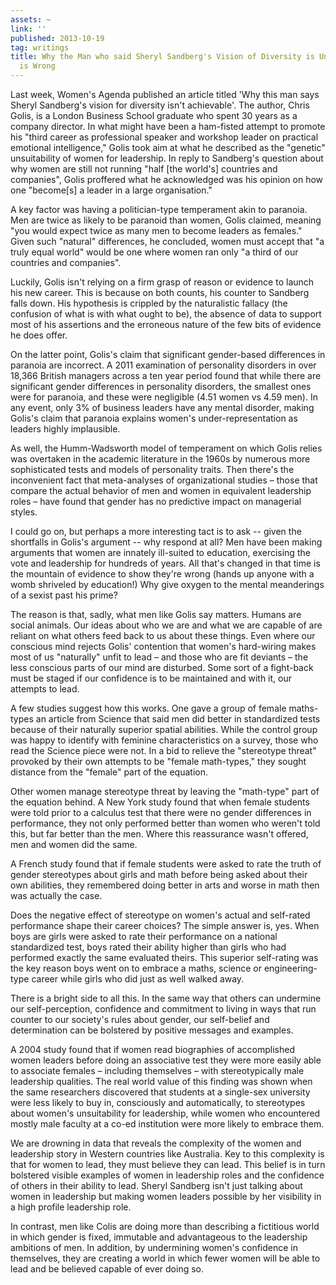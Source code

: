```yaml
---
assets: ~
link: ''
published: 2013-10-19
tag: writings
title: Why the Man who said Sheryl Sandberg's Vision of Diversity is Unachievable
  is Wrong
---
```

Last week, Women's Agenda published an article titled 'Why this man says Sheryl Sandberg's vision for diversity isn't achievable'. The author, Chris Golis, is a London Business School graduate who spent 30 years as a company director. In what might have been a ham-fisted attempt to promote his "third career as professional speaker and workshop leader on practical emotional intelligence," Golis took aim at what he described as the "genetic" unsuitability of women for leadership.
In reply to Sandberg's question about why women are still not running "half [the world's] countries and companies", Golis proffered what he acknowledged was his opinion on how one "become[s] a leader in a large organisation."

A key factor was having a politician-type temperament akin to paranoia. Men are twice as likely to be paranoid than women, Golis claimed, meaning "you would expect twice as many men to become leaders as females." Given such "natural" differences, he concluded, women must accept that "a truly equal world" would be one where women ran only "a third of our countries and companies".

Luckily, Golis isn't relying on a firm grasp of reason or evidence to launch his new career. This is because on both counts, his counter to Sandberg falls down. His hypothesis is crippled by the naturalistic fallacy (the confusion of what is with what ought to be), the absence of data to support most of his assertions and the erroneous nature of the few bits of evidence he does offer.

On the latter point, Golis's claim that significant gender-based differences in paranoia are incorrect. A 2011 examination of personality disorders in over 18,366 British managers across a ten year period found that while there are significant gender differences in personality disorders, the smallest ones were for paranoia, and these were negligible (4.51 women vs 4.59 men). In any event, only 3% of business leaders have any mental disorder, making Golis's claim that paranoia explains women's under-representation as leaders highly implausible.

As well, the Humm-Wadsworth model of temperament on which Golis relies was overtaken in the academic literature in the 1960s by numerous more sophisticated tests and models of personality traits. Then there's the inconvenient fact that meta-analyses of organizational studies – those that compare the actual behavior of men and women in equivalent leadership roles – have found that gender has no predictive impact on managerial styles.

I could go on, but perhaps a more interesting tact is to ask -- given the shortfalls in Golis's argument -- why respond at all? Men have been making arguments that women are innately ill-suited to education, exercising the vote and leadership for hundreds of years. All that's changed in that time is the mountain of evidence to show they're wrong (hands up anyone with a womb shriveled by education!) Why give oxygen to the mental meanderings of a sexist past his prime?

The reason is that, sadly, what men like Golis say matters. Humans are social animals. Our ideas about who we are and what we are capable of are reliant on what others feed back to us about these things. Even where our conscious mind rejects Golis' contention that women's hard-wiring makes most of us "naturally" unfit to lead – and those who are fit deviants – the less conscious parts of our mind are disturbed. Some sort of a fight-back must be staged if our confidence is to be maintained and with it, our attempts to lead.

A few studies suggest how this works. One gave a group of female maths-types an article from Science that said men did better in standardized tests because of their naturally superior spatial abilities. While the control group was happy to identify with feminine characteristics on a survey, those who read the Science piece were not. In a bid to relieve the "stereotype threat" provoked by their own attempts to be "female math-types," they sought distance from the "female" part of the equation.

Other women manage stereotype threat by leaving the "math-type" part of the equation behind. A New York study found that when female students were told prior to a calculus test that there were no gender differences in performance, they not only performed better than women who weren't told this, but far better than the men. Where this reassurance wasn't offered, men and women did the same.

A French study found that if female students were asked to rate the truth of gender stereotypes about girls and math before being asked about their own abilities, they remembered doing better in arts and worse in math then was actually the case.

Does the negative effect of stereotype on women's actual and self-rated performance shape their career choices? The simple answer is, yes. When boys are girls were asked to rate their performance on a national standardized test, boys rated their ability higher than girls who had performed exactly the same evaluated theirs. This superior self-rating was the key reason boys went on to embrace a maths, science or engineering-type career while girls who did just as well walked away.

There is a bright side to all this. In the same way that others can undermine our self-perception, confidence and commitment to living in ways that run counter to our society's rules about gender, our self-belief and determination can be bolstered by positive messages and examples.

A 2004 study found that if women read biographies of accomplished women leaders before doing an associative test they were more easily able to associate females – including themselves – with stereotypically male leadership qualities. The real world value of this finding was shown when the same researchers discovered that students at a single-sex university were less likely to buy in, consciously and automatically, to stereotypes about women's unsuitability for leadership, while women who encountered mostly male faculty at a co-ed institution were more likely to embrace them.

We are drowning in data that reveals the complexity of the women and leadership story in Western countries like Australia. Key to this complexity is that for women to lead, they must believe they can lead. This belief is in turn bolstered visible examples of women in leadership roles and the confidence of others in their ability to lead. Sheryl Sandberg isn't just talking about women in leadership but making women leaders possible by her visibility in a high profile leadership role.

In contrast, men like Colis are doing more than describing a fictitious world in which gender is fixed, immutable and advantageous to the leadership ambitions of men. In addition, by undermining women's confidence in themselves, they are creating a world in which fewer women will be able to lead and be believed capable of ever doing so.

